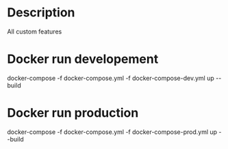 # Description

All custom features

# Docker run developement

docker-compose -f docker-compose.yml -f docker-compose-dev.yml up --build

# Docker run production

docker-compose -f docker-compose.yml -f docker-compose-prod.yml up --build
